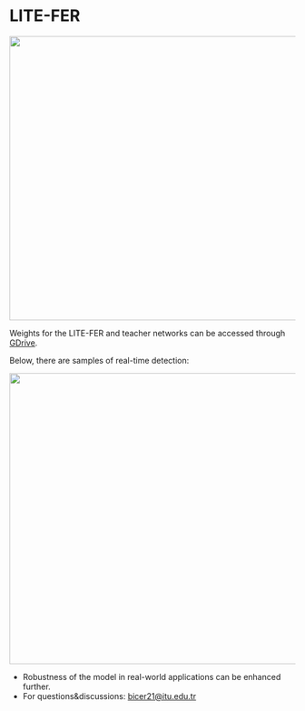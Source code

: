 # LITE-FER
<img src=https://github.com/erhanbicerr/LITE-FER/assets/54547996/24485782-45ff-41c7-82b5-1e835175fce9 width="600" height="500" />

Weights for the LITE-FER and teacher networks can be accessed through [GDrive](https://drive.google.com/drive/folders/1oOKHnhOGpSt7WX4X0lhIpixc2428JX-y?usp=sharing). 

Below, there are samples of real-time detection:

<img src="https://github.com/user-attachments/assets/d8dd3390-5100-43c5-879e-6faf6517d309" width="512">



- Robustness of the model in real-world applications can be enhanced further.
- For questions&discussions: bicer21@itu.edu.tr

